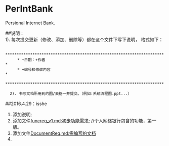 # PerIntBank  
Persional Internet Bank.

##说明：  
      1). 每次提交更新（修改、添加、删除等）都在这个文件下写下说明， 格式如下：  
      
      　　**********************************************************************  
      　　* +日期：+作者                                                       *  
      　　* +编号和修改内容                                                    *  
      　　**********************************************************************    
      
      2). 书写文档所用到的图/表格一并提交。（例如:系统流程图.ppt...）  
      
      
##2016.4.29：isshe  
1. 添加说明;  
2. 添加文件[funcreq_v1.md:初步功能需求](https://github.com/OurScream/PerIntBank/blob/master/funcreq.md);                 //个人网络银行包含的功能，第一版。  
3. 添加文件[DocumentReq.md:需编写的文档](https://github.com/OurScream/PerIntBank/blob/master/DocumentReq_v1.md)  
4. 
